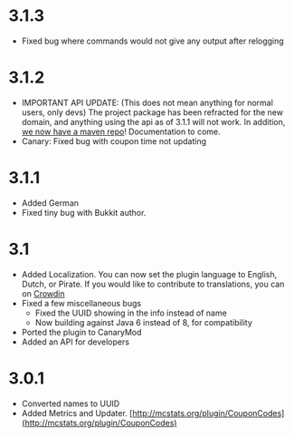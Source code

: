 3.1.3
=
* Fixed bug where commands would not give any output after relogging

3.1.2
=
* IMPORTANT API UPDATE: (This does not mean anything for normal users, only devs) The project package has been refracted for the new domain, and anything using the api as of 3.1.1 will not work. In addition, [we now have a maven repo](http://repo.drevelopment.com)! Documentation to come.
* Canary: Fixed bug with coupon time not updating

3.1.1
=
* Added German
* Fixed tiny bug with Bukkit author.

3.1
=
* Added Localization. You can now set the plugin language to English, Dutch, or Pirate. If you would like to contribute to translations, you can on [Crowdin](https://crowdin.com/project/couponcodes)
* Fixed a few miscellaneous bugs
	* Fixed the UUID showing in the info instead of name
	* Now building against Java 6 instead of 8, for compatibility
* Ported the plugin to CanaryMod
* Added an API for developers

3.0.1
=
* Converted names to UUID
* Added Metrics and Updater. [http://mcstats.org/plugin/CouponCodes](http://mcstats.org/plugin/CouponCodes)
